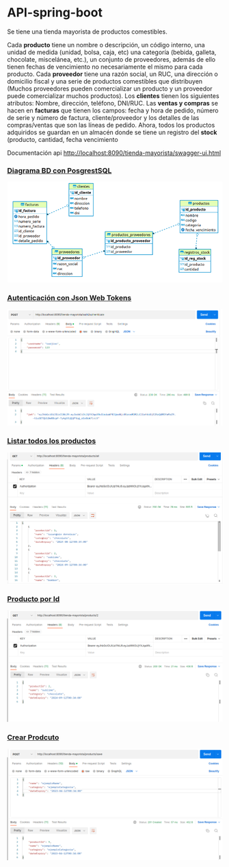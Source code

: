 # API-spring-boot
Se tiene una tienda mayorista de productos comestibles. 

Cada **producto** tiene un nombre o descripción, un código interno, una unidad de medida (unidad, bolsa, caja, etc) una categoría (bebida, galleta, chocolate, miscelánea, etc.), un conjunto de proveedores, además de ello tienen fechas de vencimiento no necesariamente el mismo para cada producto. 
Cada  **proveedor** tiene una razón social, un RUC, una dirección o domicilio fiscal y una serie de productos comestibles que distribuyen (Muchos proveedores pueden comercializar un producto y un proveedor puede comercializar muchos productos).
Los **clientes** tienen los siguientes atributos: Nombre, dirección, teléfono, DNI/RUC. 
Las **ventas y compras** se hacen en **facturas** que tienen los campos: fecha y hora de pedido, número de serie y número de factura, cliente/proveedor y los detalles de las compras/ventas que son las líneas de pedido. Ahora, todos los productos adquiridos se guardan en un almacén donde se tiene un registro del **stock** (producto, cantidad, fecha vencimiento

Documentación api <a href="http://localhost:8090/tienda-mayorista/swagger-ui.html" target="_blank">http://localhost:8090/tienda-mayorista/swagger-ui.html

### Diagrama BD con PosgrestSQL
![](./images/diagrama.png)

### Autenticación con Json Web Tokens
![](./images/autenticacion.png)

### Listar todos los productos
![](./images/todosProductos.png)

### Producto por Id
![](./images/productById.png)

### Crear Prodcuto
![](./images/productSave.png)
